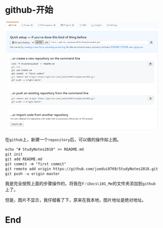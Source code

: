 # github-开始

![](.\imgs\100_github_001.png)

在`github`上，新建一个`repository`后，可以做的操作如上图。

```shell
echo "# StudyNotes2018" >> README.md
git init
git add README.md
git commit -m "first commit"
git remote add origin https://github.com/juedui0769/StudyNotes2018.git
git push -u origin master
```

我是完全按照上面的步骤操作的，将我在`F:\Docs\101_Me`的文件夹添加到`github`上了。

但是，图片不显示，我仔细看了下，原来在我本地，图片地址是绝对地址。





















# End